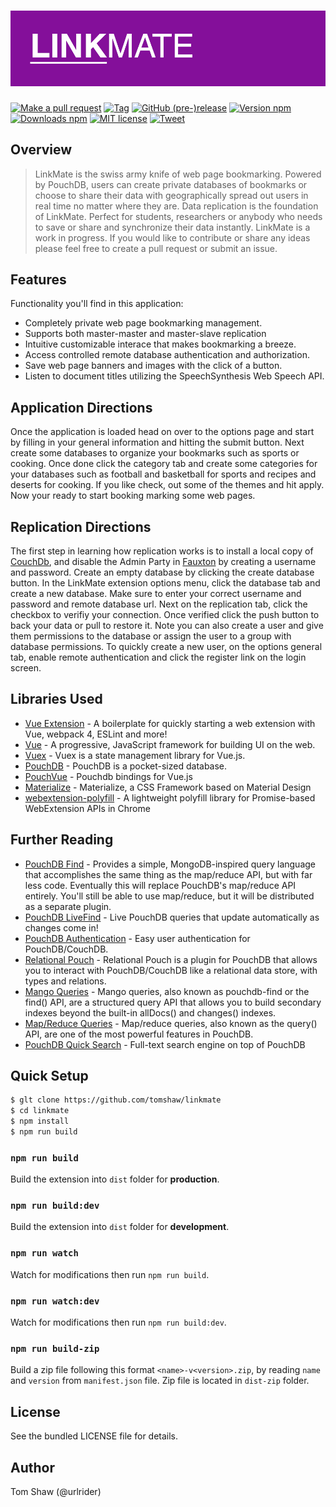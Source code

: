 <h1><img src="https://github.com/tomshaw/linkmate/blob/master/docs/screenshots/logo.png" alt="LinkMate" title="LinkMate"></h1>

[![Make a pull request][mpr-badge]][mpr]
[![Tag](https://img.shields.io/github/tag/tomshaw/linkmate.svg)](https://github.com/tomshaw/linkmate/tags)
[![GitHub (pre-)release](https://img.shields.io/github/release/tomshaw/linkmate/all.svg)](https://github.com/tomshaw/linkmate/releases)
[![Version npm](https://img.shields.io/npm/v/linkmate.svg)](https://www.npmjs.com/package/linkmate)
[![Downloads npm](https://img.shields.io/npm/dt/linkmate.svg)](https://www.npmjs.com/package/linkmate)
[![MIT license](https://img.shields.io/npm/l/linkmate.svg)](https://github.com/tomshaw/linkmate/blob/master/LICENSE)
[![Tweet][twitter-badge]][twitter]

## Overview

> LinkMate is the swiss army knife of web page bookmarking. Powered by PouchDB, users can create private databases of bookmarks or choose to share their data with geographically spread out users in real time no matter where they are. Data replication is the foundation of LinkMate. Perfect for students, researchers or anybody who needs to save or share and synchronize their data instantly. LinkMate is a work in progress. If you would like to contribute or share any ideas please feel free to create a pull request or submit an issue.

## Features

Functionality you'll find in this application:

- Completely private web page bookmarking management.
- Supports both master-master and master-slave replication
- Intuitive customizable interace that makes bookmarking a breeze.
- Access controlled remote database authentication and authorization.  
- Save web page banners and images with the click of a button.
- Listen to document titles utilizing the SpeechSynthesis Web Speech API.

## Application Directions

Once the application is loaded head on over to the options page and start by filling in your general information and hitting the submit button. Next create some databases to organize your bookmarks such as sports or cooking. Once done click the category tab and create some categories for your databases such as football and basketball for sports and recipes and deserts for cooking. If you like check, out some of the themes and hit apply. Now your ready to start booking marking some web pages. 

## Replication Directions

The first step in learning how replication works is to install a local copy of [CouchDb](https://couchdb.apache.org/), and disable the Admin Party in [Fauxton](https://couchdb.apache.org/fauxton-visual-guide/) by creating a username and password. Create an empty database by clicking the create database button. In the LinkMate extension options menu, click the database tab and create a new database. Make sure to enter your correct username and password and remote database url. Next on the replication tab, click the checkbox to verifiy your connection. Once verified click the push button to back your data or pull to restore it. Note you can also create a user and give them permissions to the database or assign the user to a group with database permissions. To quickly create a new user, on the options general tab, enable remote authentication and click the register link on the login screen. 

## Libraries Used

+ [Vue Extension](https://github.com/Kocal/vue-web-extension) - A boilerplate for quickly starting a web extension with Vue, webpack 4, ESLint and more!
+ [Vue](https://vuejs.org) - A progressive, JavaScript framework for building UI on the web.
+ [Vuex](https://vuex.vuejs.org/en) - Vuex is a state management library for Vue.js.
+ [PouchDB](https://github.com/pouchdb/pouchdb) - PouchDB is a pocket-sized database.
+ [PouchVue](https://github.com/MDSLKTR/pouch-vue) - Pouchdb bindings for Vue.js
+ [Materialize](https://github.com/Dogfalo/materialize) - Materialize, a CSS Framework based on Material Design
+ [webextension-polyfill](https://github.com/mozilla/webextension-polyfill) - A lightweight polyfill library for Promise-based WebExtension APIs in Chrome

## Further Reading

+ [PouchDB Find](https://github.com/nolanlawson/pouchdb-find) - Provides a simple, MongoDB-inspired query language that accomplishes the same thing as the map/reduce API, but with far less code. Eventually this will replace PouchDB's map/reduce API entirely. You'll still be able to use map/reduce, but it will be distributed as a separate plugin.
+ [PouchDB LiveFind](https://pouchdb.com/api.html) - Live PouchDB queries that update automatically as changes come in!
+ [PouchDB Authentication](https://github.com/pouchdb-community/pouchdb-authentication) - Easy user authentication for PouchDB/CouchDB.
+ [Relational Pouch](https://github.com/pouchdb-community/relational-pouch) - Relational Pouch is a plugin for PouchDB that allows you to interact with PouchDB/CouchDB like a relational data store, with types and relations.
+ [Mango Queries](https://pouchdb.com/guides/mango-queries.html) - Mango queries, also known as pouchdb-find or the find() API, are a structured query API that allows you to build secondary indexes beyond the built-in allDocs() and changes() indexes.
+ [Map/Reduce Queries](https://pouchdb.com/api.html) - Map/reduce queries, also known as the query() API, are one of the most powerful features in PouchDB.
+ [PouchDB Quick Search](https://github.com/pouchdb-community/pouchdb-quick-search) - Full-text search engine on top of PouchDB

## Quick Setup

```bash
$ glt clone https://github.com/tomshaw/linkmate
$ cd linkmate
$ npm install
$ npm run build
```

### `npm run build`

Build the extension into `dist` folder for **production**.

### `npm run build:dev`

Build the extension into `dist` folder for **development**.

### `npm run watch`

Watch for modifications then run `npm run build`.

### `npm run watch:dev`

Watch for modifications then run `npm run build:dev`.

### `npm run build-zip`

Build a zip file following this format `<name>-v<version>.zip`, by reading `name` and `version` from `manifest.json` file.
Zip file is located in `dist-zip` folder.

## License

See the bundled LICENSE file for details.

## Author

Tom Shaw (@urlrider)

[mpr-badge]: https://img.shields.io/badge/PRs-welcome-brightgreen.svg?style=flat-square
[mpr]: http://makeapullrequest.com
[twitter]: https://twitter.com/intent/tweet?text=Check%20out%20LinkMate!%20https://github.com/tomshaw/linkmate%20%F0%9F%91%8D
[twitter-badge]: https://img.shields.io/twitter/url/https/github.com/tomshaw/linkmate.svg?style=social
